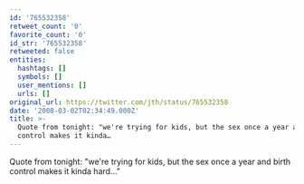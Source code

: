 ```yaml
---
id: '765532358'
retweet_count: '0'
favorite_count: '0'
id_str: '765532358'
retweeted: false
entities:
  hashtags: []
  symbols: []
  user_mentions: []
  urls: []
original_url: https://twitter.com/jth/status/765532358
date: '2008-03-02T02:34:49.000Z'
title: >-
  Quote from tonight: "we're trying for kids, but the sex once a year and birth
  control makes it kinda…
---
```


Quote from tonight: "we're trying for kids, but the sex once a year and birth control makes it kinda hard..."